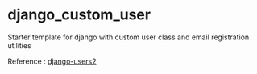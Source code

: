 # django_custom_user

Starter template for django with custom user class and email registration utilities

Reference : [django-users2](https://github.com/mishbahr/django-users2)
